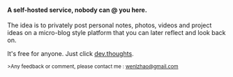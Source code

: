 #### A self-hosted service, nobody can @ you here.
The idea is to privately post personal notes, photos, videos and project ideas on a micro-blog style platform that you can later reflect and look back on.

It's free for anyone.  Just click [dev.thoughts](http://insightmarks.herokuapp.com).

<sub>>Any feedback or comment, please contact me : wenlzhao@gmail.com </sub>

